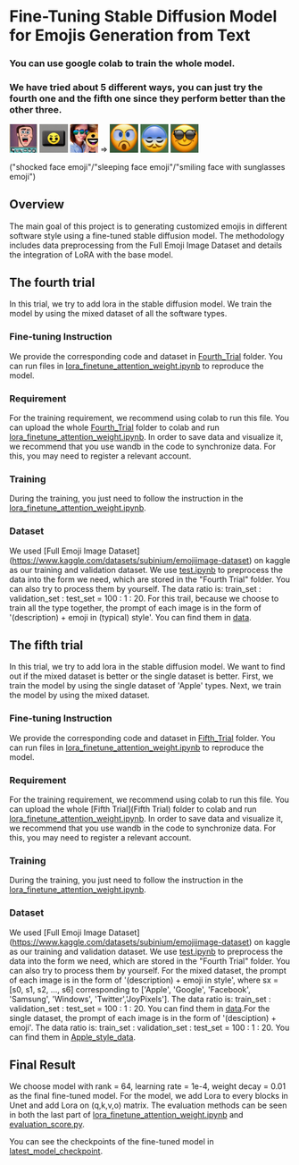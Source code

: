 # Fine-Tuning Stable Diffusion Model for Emojis Generation from Text

### You  can use google colab to train the whole model.
### We have tried about 5 different ways, you can just try the fourth one and the fifth one since they perform better than the other three.

<img src="https://github.com/woodenbirds/cs182/blob/master/imgs/shock_origin.png" width="10%"> <img src="https://github.com/woodenbirds/cs182/blob/master/imgs/sleeping origin.png" width="10%"> <img src="https://github.com/woodenbirds/cs182/blob/master/imgs/sunglass_origin.png" width="10%">
=>
<img src="https://github.com/woodenbirds/cs182/blob/master/imgs/shocking.png" width="10%"> <img src="https://github.com/woodenbirds/cs182/blob/master/imgs/sleeping.png" width="10%"> <img src="https://github.com/woodenbirds/cs182/blob/master/imgs/sunglasses.png" width="10%">

("shocked face emoji"/"sleeping face emoji"/"smiling face with sunglasses emoji")

## Overview

The main goal of this project is to generating customized emojis in different software style using a fine-tuned stable diffusion model. The methodology includes data preprocessing from the Full Emoji Image Dataset and details the integration of LoRA with the base model.

## The fourth trial

In this trial, we try to add lora in the stable diffusion model. We train the model by using the mixed dataset of all the software types.

### Fine-tuning Instruction

We provide the corresponding code and dataset in [Fourth_Trial](Fourth_Trial)  folder. You can run files in [lora_finetune_attention_weight.ipynb](Fourth_Trial/lora_finetune_attention_weight.ipynb) to reproduce the model.

### Requirement

For the training requirement, we recommend using colab to run this file. You can upload the whole [Fourth_Trial](Fourth_Trial) folder to colab and run [lora_finetune_attention_weight.ipynb](Fourth_Trial/lora_finetune_attention_weight.ipynb). In order to save data and visualize it, we recommend that you use wandb in the code to synchronize data. For this, you may need to register a relevant account. 

### Training

During the training, you just need to follow the instruction in the [lora_finetune_attention_weight.ipynb](Fourth_Trial/lora_finetune_attention_weight.ipynb).

### Dataset

We used [Full Emoji Image Dataset] (https://www.kaggle.com/datasets/subinium/emojiimage-dataset) on kaggle as our training and validation dataset. We use [test.ipynb](test.ipynb) to preprocess the data into the form we need, which are stored in the "Fourth Trial" folder. You can also try to process them by yourself. The data ratio is: train_set : validation_set : test_set = 100 : 1 : 20. For this trail, because we choose to train all the type together, the prompt of each image is in the form of '(description) + emoji in (typical) style'. You can find them in [data](Fourth_Trial/data).

## The fifth trial

In this trial, we try to add lora in the stable diffusion model. We want to find out if the mixed dataset is better or the single dataset is better. First, we train the model by using the single dataset of 'Apple' types. Next, we train the model by using the mixed dataset.

### Fine-tuning Instruction

We provide the corresponding code and dataset in [Fifth_Trial](Fifth_Trial)  folder. You can run files in [lora_finetune_attention_weight.ipynb](Fifth_Trial/lora_finetune_attention_weight.ipynb) to reproduce the model.

### Requirement

For the training requirement, we recommend using colab to run this file. You can upload the whole [Fifth Trial](Fifth Trial) folder to colab and run [lora_finetune_attention_weight.ipynb](Fifth_Trial/lora_finetune_attention_weight.ipynb). In order to save data and visualize it, we recommend that you use wandb in the code to synchronize data. For this, you may need to register a relevant account. 

### Training

During the training, you just need to follow the instruction in the [lora_finetune_attention_weight.ipynb](Fifth_Trial/lora_finetune_attention_weight.ipynb).

### Dataset

We used [Full Emoji Image Dataset] (https://www.kaggle.com/datasets/subinium/emojiimage-dataset) on kaggle as our training and validation dataset. We use [test.ipynb](test.ipynb) to preprocess the data into the form we need, which are stored in the "Fourth Trial" folder. You can also try to process them by yourself. For the mixed dataset, the prompt of each image is in the form of '(description) + emoji in <sx> style', where sx = [s0, s1, s2, ..., s6] corresponding to ['Apple', 'Google', 'Facebook', 'Samsung', 'Windows', 'Twitter','JoyPixels']. The data ratio is: train_set : validation_set : test_set = 100 : 1 : 20. You can find them in [data](Fifth_Trial/data).For the single dataset, the prompt of each image is in the form of '(desciption) + emoji'. The data ratio is: train_set : validation_set : test_set = 100 : 1 : 20. You can find them in [Apple_style_data](Fifth_Trial/Apple_style_data).

## Final Result

We choose model with rank = 64, learning rate = 1e-4, weight decay = 0.01 as the final fine-tuned model. For the model, we add Lora to every blocks in Unet and add Lora on (q,k,v,o) matrix. The evaluation methods can be seen in both the last part of [lora_finetune_attention_weight.ipynb](Fifth_Trial/lora_finetune_attention_weight.ipynb) and [evaluation_score.py](evaluation_score.py).

You can see the checkpoints of the fine-tuned model in [latest_model_checkpoint](latest_model_checkpoint).


